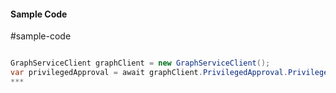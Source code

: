 #### Sample Code
#sample-code 

```C#

GraphServiceClient graphClient = new GraphServiceClient();
var privilegedApproval = await graphClient.PrivilegedApproval.PrivilegedApproval.Request().GetAsync();
*** 

```